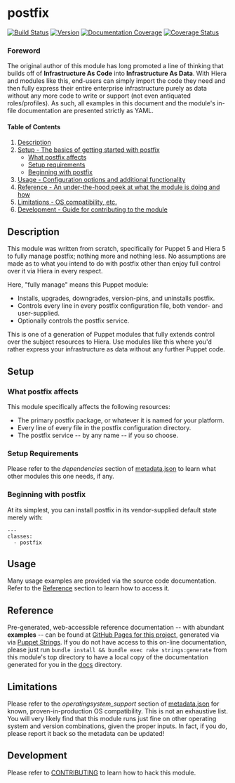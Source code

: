 # postfix

[![Build Status](https://travis-ci.org/wwkimball/wwkimball-postfix.svg?branch=master)](https://travis-ci.org/wwkimball/wwkimball-postfix) [![Version](https://img.shields.io/puppetforge/v/wwkimball/postfix.svg)](https://forge.puppet.com/wwkimball/postfix) [![Documentation Coverage](https://inch-ci.org/github/wwkimball/wwkimball-postfix.svg?branch=master)](https://inch-ci.org/github/wwkimball/wwkimball-postfix) [![Coverage Status](https://coveralls.io/repos/github/wwkimball/wwkimball-postfix/badge.svg?branch=master)](https://coveralls.io/github/wwkimball/wwkimball-postfix?branch=master)

### Foreword

The original author of this module has long promoted a line of thinking that
builds off of **Infrastructure As Code** into **Infrastructure As Data**.  With
Hiera and modules like this, end-users can simply import the code they need and
then fully express their entire enterprise infrastructure purely as data without
any more code to write or support (not even antiquated roles/profiles).  As
such, all examples in this document and the module's in-file documentation are
presented strictly as YAML.

#### Table of Contents

1. [Description](#description)
2. [Setup - The basics of getting started with postfix](#setup)
    * [What postfix affects](#what-postfix-affects)
    * [Setup requirements](#setup-requirements)
    * [Beginning with postfix](#beginning-with-postfix)
3. [Usage - Configuration options and additional functionality](#usage)
4. [Reference - An under-the-hood peek at what the module is doing and how](#reference)
5. [Limitations - OS compatibility, etc.](#limitations)
6. [Development - Guide for contributing to the module](#development)

## Description

This module was written from scratch, specifically for Puppet 5 and Hiera 5 to fully manage postfix; nothing more and nothing less.  No assumptions are made as to what you intend to do with postfix other than enjoy full control over it via Hiera in every respect.

Here, "fully manage" means this Puppet module:

* Installs, upgrades, downgrades, version-pins, and uninstalls postfix.
* Controls every line in every postfix configuration file, both vendor- and user-supplied.
* Optionally controls the postfix service.

This is one of a generation of Puppet modules that fully extends control over the subject resources to Hiera.  Use modules like this where you'd rather express your infrastructure as data without any further Puppet code.

## Setup

### What postfix affects

This module specifically affects the following resources:

* The primary postfix package, or whatever it is named for your platform.
* Every line of every file in the postfix configuration directory.
* The postfix service -- by any name -- if you so choose.

### Setup Requirements

Please refer to the *dependencies* section of [metadata.json](metadata.json) to learn what other modules this one needs, if any.

### Beginning with postfix

At its simplest, you can install postfix in its vendor-supplied default state merely with:

```
---
classes:
  - postfix
```

## Usage

Many usage examples are provided via the source code documentation.  Refer to the [Reference](#reference) section to learn how to access it.

## Reference

Pre-generated, web-accessible reference documentation -- with abundant **examples** -- can be found at [GitHub Pages for this project](https://wwkimball.github.io/wwkimball-postfix/puppet_classes/postfix.html), generated via via [Puppet Strings](https://github.com/puppetlabs/puppet-strings).  If you do not have access to this on-line documentation, please just run `bundle install && bundle exec rake strings:generate` from this module's top directory to have a local copy of the documentation generated for you in the [docs](docs/index.html) directory.

## Limitations

Please refer to the *operatingsystem_support* section of [metadata.json](metadata.json) for known, proven-in-production OS compatibility.  This is not an exhaustive list.  You will very likely find that this module runs just fine on other operating system and version combinations, given the proper inputs.  In fact, if you do, please report it back so the metadata can be updated!

## Development

Please refer to [CONTRIBUTING](CONTRIBUTING.md) to learn how to hack this module.
